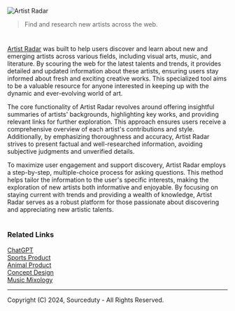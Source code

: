![Artist Radar](https://github.com/user-attachments/assets/b4582e5b-c367-471a-8681-4a091208437a)

> Find and research new artists across the web.

#

[Artist Radar](https://chatgpt.com/g/g-dt8gDeK5E-artist-radar) was built to help users discover and learn about new and emerging artists across various fields, including visual arts, music, and literature. By scouring the web for the latest talents and trends, it provides detailed and updated information about these artists, ensuring users stay informed about fresh and exciting creative works. This specialized tool aims to be a valuable resource for anyone interested in keeping up with the dynamic and ever-evolving world of art.

The core functionality of Artist Radar revolves around offering insightful summaries of artists' backgrounds, highlighting key works, and providing relevant links for further exploration. This approach ensures users receive a comprehensive overview of each artist's contributions and style. Additionally, by emphasizing thoroughness and accuracy, Artist Radar strives to present factual and well-researched information, avoiding subjective judgments and unverified details.

To maximize user engagement and support discovery, Artist Radar employs a step-by-step, multiple-choice process for asking questions. This method helps tailor the information to the user's specific interests, making the exploration of new artists both informative and enjoyable. By focusing on staying current with trends and providing a wealth of knowledge, Artist Radar serves as a robust platform for those passionate about discovering and appreciating new artistic talents.

#
### Related Links

[ChatGPT](https://github.com/sourceduty/ChatGPT)
<br>
[Sports Product](https://chatgpt.com/g/g-STDqdMMgQ-sports-product)
<br>
[Animal Product](https://chatgpt.com/g/g-SskXtogt9-animal-product)
<br>
[Concept Design](https://chatgpt.com/g/g-JAsawu1Lv-concept-design)
<br>
[Music Mixology](https://chat.openai.com/g/g-Dx8EfEK8O-music-mixology)

***
Copyright (C) 2024, Sourceduty - All Rights Reserved.
